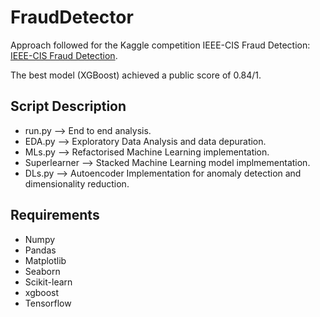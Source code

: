 # FraudDetector
Approach followed for the Kaggle competition IEEE-CIS Fraud Detection: [IEEE-CIS Fraud Detection](https://www.kaggle.com/competitions/ieee-fraud-detection).

The best model (XGBoost) achieved a public score of 0.84/1.

## Script Description
* run.py --> End to end analysis.
* EDA.py --> Exploratory Data Analysis and data depuration.
* MLs.py --> Refactorised Machine Learning implementation.
* Superlearner --> Stacked Machine Learning model implmementation.
* DLs.py --> Autoencoder Implementation for anomaly detection and dimensionality reduction. 

## Requirements
* Numpy
* Pandas
* Matplotlib
* Seaborn
* Scikit-learn
* xgboost
* Tensorflow
